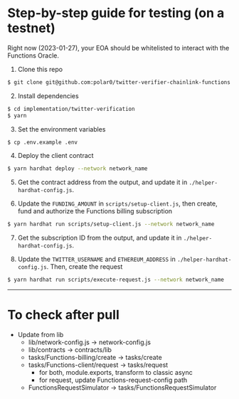 # Step-by-step guide for testing (on a testnet)

Right now (2023-01-27), your EOA should be whitelisted to interact with the Functions Oracle.

1. Clone this repo

```bash
$ git clone git@github.com:polar0/twitter-verifier-chainlink-functions.git
```

2. Install dependencies

```bash
$ cd implementation/twitter-verification
$ yarn
```

3. Set the environment variables

```bash
$ cp .env.example .env
```

4. Deploy the client contract

```bash
$ yarn hardhat deploy --network network_name
```

5. Get the contract address from the output, and update it in `./helper-hardhat-config.js`.

6. Update the `FUNDING_AMOUNT` in `scripts/setup-client.js`, then create, fund and authorize the Functions billing subscription

```bash
$ yarn hardhat run scripts/setup-client.js --network network_name
```

7. Get the subscription ID from the output, and update it in `./helper-hardhat-config.js`.

8. Update the `TWITTER_USERNAME` and `ETHEREUM_ADDRESS` in `./helper-hardhat-config.js`. Then, create the request

```bash
$ yarn hardhat run scripts/execute-request.js --network network_name
```

---

# To check after pull

- Update from lib
  - lib/network-config.js -> network-config.js
  - lib/contracts -> contracts/lib
  - tasks/Functions-billing/create -> tasks/create
  - tasks/Functions-client/request -> tasks/request
    - for both, module.exports, transform to classic async
    - for request, update Functions-request-config path
  - FunctionsRequestSimulator -> tasks/FunctionsRequestSimulator
